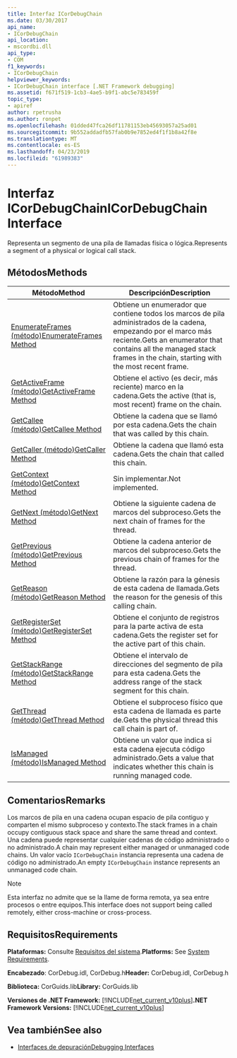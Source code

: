 ```yaml
---
title: Interfaz ICorDebugChain
ms.date: 03/30/2017
api_name:
- ICorDebugChain
api_location:
- mscordbi.dll
api_type:
- COM
f1_keywords:
- ICorDebugChain
helpviewer_keywords:
- ICorDebugChain interface [.NET Framework debugging]
ms.assetid: f671f519-1cb3-4ae5-b9f1-abc5e783459f
topic_type:
- apiref
author: rpetrusha
ms.author: ronpet
ms.openlocfilehash: 01dded47fca26df11781153eb45693057a25ad01
ms.sourcegitcommit: 9b552addadfb57fab0b9e7852ed4f1f1b8a42f8e
ms.translationtype: MT
ms.contentlocale: es-ES
ms.lasthandoff: 04/23/2019
ms.locfileid: "61989383"
---
```

# <a name="icordebugchain-interface"></a><span data-ttu-id="2ada6-102">Interfaz ICorDebugChain</span><span class="sxs-lookup"><span data-stu-id="2ada6-102">ICorDebugChain Interface</span></span>

<span data-ttu-id="2ada6-103">Representa un segmento de una pila de llamadas física o lógica.</span><span class="sxs-lookup"><span data-stu-id="2ada6-103">Represents a segment of a physical or logical call stack.</span></span>  
  
## <a name="methods"></a><span data-ttu-id="2ada6-104">Métodos</span><span class="sxs-lookup"><span data-stu-id="2ada6-104">Methods</span></span>  
  
|<span data-ttu-id="2ada6-105">Método</span><span class="sxs-lookup"><span data-stu-id="2ada6-105">Method</span></span>|<span data-ttu-id="2ada6-106">Descripción</span><span class="sxs-lookup"><span data-stu-id="2ada6-106">Description</span></span>|  
|------------|-----------------|  
|[<span data-ttu-id="2ada6-107">EnumerateFrames (método)</span><span class="sxs-lookup"><span data-stu-id="2ada6-107">EnumerateFrames Method</span></span>](../../../../docs/framework/unmanaged-api/debugging/icordebugchain-enumerateframes-method.md)|<span data-ttu-id="2ada6-108">Obtiene un enumerador que contiene todos los marcos de pila administrados de la cadena, empezando por el marco más reciente.</span><span class="sxs-lookup"><span data-stu-id="2ada6-108">Gets an enumerator that contains all the managed stack frames in the chain, starting with the most recent frame.</span></span>|  
|[<span data-ttu-id="2ada6-109">GetActiveFrame (método)</span><span class="sxs-lookup"><span data-stu-id="2ada6-109">GetActiveFrame Method</span></span>](../../../../docs/framework/unmanaged-api/debugging/icordebugchain-getactiveframe-method.md)|<span data-ttu-id="2ada6-110">Obtiene el activo (es decir, más reciente) marco en la cadena.</span><span class="sxs-lookup"><span data-stu-id="2ada6-110">Gets the active (that is, most recent) frame on the chain.</span></span>|  
|[<span data-ttu-id="2ada6-111">GetCallee (método)</span><span class="sxs-lookup"><span data-stu-id="2ada6-111">GetCallee Method</span></span>](../../../../docs/framework/unmanaged-api/debugging/icordebugchain-getcallee-method.md)|<span data-ttu-id="2ada6-112">Obtiene la cadena que se llamó por esta cadena.</span><span class="sxs-lookup"><span data-stu-id="2ada6-112">Gets the chain that was called by this chain.</span></span>|  
|[<span data-ttu-id="2ada6-113">GetCaller (método)</span><span class="sxs-lookup"><span data-stu-id="2ada6-113">GetCaller Method</span></span>](../../../../docs/framework/unmanaged-api/debugging/icordebugchain-getcaller-method.md)|<span data-ttu-id="2ada6-114">Obtiene la cadena que llamó esta cadena.</span><span class="sxs-lookup"><span data-stu-id="2ada6-114">Gets the chain that called this chain.</span></span>|  
|[<span data-ttu-id="2ada6-115">GetContext (método)</span><span class="sxs-lookup"><span data-stu-id="2ada6-115">GetContext Method</span></span>](../../../../docs/framework/unmanaged-api/debugging/icordebugchain-getcontext-method.md)|<span data-ttu-id="2ada6-116">Sin implementar.</span><span class="sxs-lookup"><span data-stu-id="2ada6-116">Not implemented.</span></span>|  
|[<span data-ttu-id="2ada6-117">GetNext (método)</span><span class="sxs-lookup"><span data-stu-id="2ada6-117">GetNext Method</span></span>](../../../../docs/framework/unmanaged-api/debugging/icordebugchain-getnext-method.md)|<span data-ttu-id="2ada6-118">Obtiene la siguiente cadena de marcos del subproceso.</span><span class="sxs-lookup"><span data-stu-id="2ada6-118">Gets the next chain of frames for the thread.</span></span>|  
|[<span data-ttu-id="2ada6-119">GetPrevious (método)</span><span class="sxs-lookup"><span data-stu-id="2ada6-119">GetPrevious Method</span></span>](../../../../docs/framework/unmanaged-api/debugging/icordebugchain-getprevious-method.md)|<span data-ttu-id="2ada6-120">Obtiene la cadena anterior de marcos del subproceso.</span><span class="sxs-lookup"><span data-stu-id="2ada6-120">Gets the previous chain of frames for the thread.</span></span>|  
|[<span data-ttu-id="2ada6-121">GetReason (método)</span><span class="sxs-lookup"><span data-stu-id="2ada6-121">GetReason Method</span></span>](../../../../docs/framework/unmanaged-api/debugging/icordebugchain-getreason-method.md)|<span data-ttu-id="2ada6-122">Obtiene la razón para la génesis de esta cadena de llamada.</span><span class="sxs-lookup"><span data-stu-id="2ada6-122">Gets the reason for the genesis of this calling chain.</span></span>|  
|[<span data-ttu-id="2ada6-123">GetRegisterSet (método)</span><span class="sxs-lookup"><span data-stu-id="2ada6-123">GetRegisterSet Method</span></span>](../../../../docs/framework/unmanaged-api/debugging/icordebugchain-getregisterset-method.md)|<span data-ttu-id="2ada6-124">Obtiene el conjunto de registros para la parte activa de esta cadena.</span><span class="sxs-lookup"><span data-stu-id="2ada6-124">Gets the register set for the active part of this chain.</span></span>|  
|[<span data-ttu-id="2ada6-125">GetStackRange (método)</span><span class="sxs-lookup"><span data-stu-id="2ada6-125">GetStackRange Method</span></span>](../../../../docs/framework/unmanaged-api/debugging/icordebugchain-getstackrange-method.md)|<span data-ttu-id="2ada6-126">Obtiene el intervalo de direcciones del segmento de pila para esta cadena.</span><span class="sxs-lookup"><span data-stu-id="2ada6-126">Gets the address range of the stack segment for this chain.</span></span>|  
|[<span data-ttu-id="2ada6-127">GetThread (método)</span><span class="sxs-lookup"><span data-stu-id="2ada6-127">GetThread Method</span></span>](../../../../docs/framework/unmanaged-api/debugging/icordebugchain-getthread-method.md)|<span data-ttu-id="2ada6-128">Obtiene el subproceso físico que esta cadena de llamada es parte de.</span><span class="sxs-lookup"><span data-stu-id="2ada6-128">Gets the physical thread this call chain is part of.</span></span>|  
|[<span data-ttu-id="2ada6-129">IsManaged (método)</span><span class="sxs-lookup"><span data-stu-id="2ada6-129">IsManaged Method</span></span>](../../../../docs/framework/unmanaged-api/debugging/icordebugchain-ismanaged-method.md)|<span data-ttu-id="2ada6-130">Obtiene un valor que indica si esta cadena ejecuta código administrado.</span><span class="sxs-lookup"><span data-stu-id="2ada6-130">Gets a value that indicates whether this chain is running managed code.</span></span>|  
  
## <a name="remarks"></a><span data-ttu-id="2ada6-131">Comentarios</span><span class="sxs-lookup"><span data-stu-id="2ada6-131">Remarks</span></span>  
 <span data-ttu-id="2ada6-132">Los marcos de pila en una cadena ocupan espacio de pila contiguo y comparten el mismo subproceso y contexto.</span><span class="sxs-lookup"><span data-stu-id="2ada6-132">The stack frames in a chain occupy contiguous stack space and share the same thread and context.</span></span> <span data-ttu-id="2ada6-133">Una cadena puede representar cualquier cadenas de código administrado o no administrado.</span><span class="sxs-lookup"><span data-stu-id="2ada6-133">A chain may represent either managed or unmanaged code chains.</span></span> <span data-ttu-id="2ada6-134">Un valor vacío `ICorDebugChain` instancia representa una cadena de código no administrado.</span><span class="sxs-lookup"><span data-stu-id="2ada6-134">An empty `ICorDebugChain` instance represents an unmanaged code chain.</span></span>  
  
> [!NOTE]
>  <span data-ttu-id="2ada6-135">Esta interfaz no admite que se la llame de forma remota, ya sea entre procesos o entre equipos.</span><span class="sxs-lookup"><span data-stu-id="2ada6-135">This interface does not support being called remotely, either cross-machine or cross-process.</span></span>  
  
## <a name="requirements"></a><span data-ttu-id="2ada6-136">Requisitos</span><span class="sxs-lookup"><span data-stu-id="2ada6-136">Requirements</span></span>  
 <span data-ttu-id="2ada6-137">**Plataformas:** Consulte [Requisitos del sistema](../../../../docs/framework/get-started/system-requirements.md).</span><span class="sxs-lookup"><span data-stu-id="2ada6-137">**Platforms:** See [System Requirements](../../../../docs/framework/get-started/system-requirements.md).</span></span>  
  
 <span data-ttu-id="2ada6-138">**Encabezado**: CorDebug.idl, CorDebug.h</span><span class="sxs-lookup"><span data-stu-id="2ada6-138">**Header:** CorDebug.idl, CorDebug.h</span></span>  
  
 <span data-ttu-id="2ada6-139">**Biblioteca:** CorGuids.lib</span><span class="sxs-lookup"><span data-stu-id="2ada6-139">**Library:** CorGuids.lib</span></span>  
  
 <span data-ttu-id="2ada6-140">**Versiones de .NET Framework:** [!INCLUDE[net_current_v10plus](../../../../includes/net-current-v10plus-md.md)]</span><span class="sxs-lookup"><span data-stu-id="2ada6-140">**.NET Framework Versions:** [!INCLUDE[net_current_v10plus](../../../../includes/net-current-v10plus-md.md)]</span></span>  
  
## <a name="see-also"></a><span data-ttu-id="2ada6-141">Vea también</span><span class="sxs-lookup"><span data-stu-id="2ada6-141">See also</span></span>

- [<span data-ttu-id="2ada6-142">Interfaces de depuración</span><span class="sxs-lookup"><span data-stu-id="2ada6-142">Debugging Interfaces</span></span>](../../../../docs/framework/unmanaged-api/debugging/debugging-interfaces.md)
